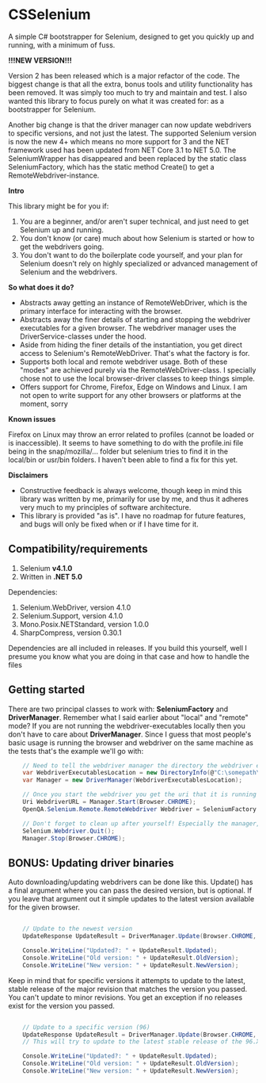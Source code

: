 # CSSelenium

A simple C# bootstrapper for Selenium, designed to get you quickly up and running, with a minimum of fuss.

**!!!NEW VERSION!!!**

Version 2 has been released which is a major refactor of the code. The biggest change is that all the extra, bonus tools and utility functionality has been removed.
It was simply too much to try and maintain and test. I also wanted this library to focus purely on what it was created for: as a bootstrapper for Selenium.

Another big change is that the driver manager can now update webdrivers to specific versions, and not just the latest.
The supported Selenium version is now the new 4+ which means no more support for 3 and the NET framework used has been updated from NET Core 3.1 to NET 5.0.
The SeleniumWrapper has disappeared and been replaced by the static class SeleniumFactory, which has the static method Create() to get a RemoteWebdriver-instance.

**Intro**

This library might be for you if:
1. You are a beginner, and/or aren't super technical, and just need to get Selenium up and running.
1. You don't know (or care) much about how Selenium is started or how to get the webdrivers going.
1. You don't want to do the boilerplate code yourself, and your plan for Selenium doesn't rely on highly specialized or advanced management of Selenium and the webdrivers.

**So what does it do?**

- Abstracts away getting an instance of RemoteWebDriver, which is the primary interface for interacting with the browser.
- Abstracts away the finer details of starting and stopping the webdriver executables for a given browser. The webdriver manager uses the DriverService-classes under the hood.
- Aside from hiding the finer details of the instantiation, you get direct access to Selenium's RemoteWebDriver. That's what the factory is for.
- Supports both local and remote webdriver usage. Both of these "modes" are achieved purely via the RemoteWebDriver-class. I specially chose not to use the local browser-driver classes to keep things simple.
- Offers support for Chrome, Firefox, Edge on Windows and Linux. I am not open to write support for any other browsers or platforms at the moment, sorry

**Known issues**

Firefox on Linux may throw an error related to profiles (cannot be loaded or is inaccessible). It seems to have something to do with the profile.ini file being in the snap/mozilla/... folder but selenium tries to find it in the local/bin or usr/bin folders. I haven't been able to find a fix for this yet.

**Disclaimers**
- Constructive feedback is always welcome, though keep in mind this library was written by me, primarily for use by me, and thus it adheres very much to my principles of software architecture.
- This library is provided "as is". I have no roadmap for future features, and bugs will only be fixed when or if I have time for it.

## Compatibility/requirements

1. Selenium **v4.1.0**
1. Written in **.NET 5.0**

Dependencies:
1. Selenium.WebDriver, version 4.1.0
1. Selenium.Support, version 4.1.0
1. Mono.Posix.NETStandard, version 1.0.0
1. SharpCompress, version 0.30.1

Dependencies are all included in releases. If you build this yourself, well I presume you know what you are doing in that case and how to handle the files

## Getting started

There are two principal classes to work with: **SeleniumFactory** and **DriverManager**. Remember what I said earlier about "local" and "remote" mode? If you are not running the webdriver-executables locally then you don't have to care about **DriverManager**. Since I guess that most people's basic usage is running the browser and webdriver on the same machine as the tests that's the example we'll go with:

```c#
    // Need to tell the webdriver manager the directory the webdriver executables live in
    var WebdriverExecutablesLocation = new DirectoryInfo(@"C:\somepath\");
    var Manager = new DriverManager(WebdriverExecutablesLocation);

    // Once you start the webdriver you get the uri that it is running on
    Uri WebdriverURL = Manager.Start(Browser.CHROME);
    OpenQA.Selenium.Remote.RemoteWebdriver Webdriver = SeleniumFactory.Create(Browser.CHROME, WebdriverURL);

    // Don't forget to clean up after yourself! Especially the manager, otherwise you will have orphaned webdriver-processes hanging around.
    Selenium.Webdriver.Quit();
    Manager.Stop(Browser.CHROME);
```

## BONUS: Updating driver binaries

Auto downloading/updating webdrivers can be done like this. Update() has a final argument where you can pass the desired version, but is optional.
If you leave that argument out it simple updates to the latest version available for the given browser.

```c#

    // Update to the newest version
    UpdateResponse UpdateResult = DriverManager.Update(Browser.CHROME, Platform.WINDOWS, Architecture.x86);

    Console.WriteLine("Updated?: " + UpdateResult.Updated);
    Console.WriteLine("Old version: " + UpdateResult.OldVersion);
    Console.WriteLine("New version: " + UpdateResult.NewVersion);

```

Keep in mind that for specific versions it attempts to update to the latest, stable release of the major revision
that matches the version you passed. You can't update to minor revisions. You get an exception if no releases exist
for the version you passed.

```c#

    // Update to a specific version (96)
    UpdateResponse UpdateResult = DriverManager.Update(Browser.CHROME, Platform.WINDOWS, Architecture.x86, 96);
    // This will try to update to the latest stable release of the 96.X.X.X revision

    Console.WriteLine("Updated?: " + UpdateResult.Updated);
    Console.WriteLine("Old version: " + UpdateResult.OldVersion);
    Console.WriteLine("New version: " + UpdateResult.NewVersion);

```
